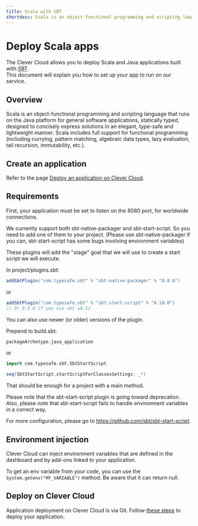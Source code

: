 ```yaml
---
title: Scala with SBT
shortdesc: Scala is an object-functional programming and scripting language that runs on the Java platform…
---
```


# Deploy Scala apps

The Clever Cloud allows you to deploy Scala and Java applications built with <acronym title=" Simple Build Tool">SBT</acronym>.  
This document will explain you how to set up your app to run on our service.

## Overview

Scala is an object-functional programming and scripting language that runs on the Java platform for general software
applications, statically typed, designed to concisely express solutions in an elegant, type-safe and lightweight manner.
Scala includes full support for functional programming (including currying, pattern matching, algebraic data types, lazy
evaluation, tail recursion, immutability, etc.).

## Create an application

Refer to the page [Deploy an application on Clever Cloud](/clever-cloud-overview/add-application/).

## Requirements

First, your application must be set to listen on the 8080 port, for worldwide
connections.

We currently support both sbt-native-packager and sbt-start-script. So
you need to add one of them to your project. (Please use sbt-native-packager if you can,
sbt-start-script has some bugs involving environment variables)

These plugins will add the "stage" goal that we will use to create a
start script we will execute.

In project/plugins.sbt:

```scala
addSbtPlugin("com.typesafe.sbt" % "sbt-native-packager" % "0.8.0")
```

or

```scala
addSbtPlugin("com.typesafe.sbt" % "sbt-start-script" % "0.10.0")
// Or 0.9.0 if you use sbt ≤0.12
```


You can also use newer (or older) versions of the plugin.

Prepend to build.sbt:

```scala
packageArchetype.java_application
```

or

```scala
import com.typesafe.sbt.SbtStartScript

seq(SbtStartScript.startScriptForClassesSettings: _*)
```

That should be enough for a project with a main method.

Please note that the sbt-start-script plugin is going toward deprecation. Also, please
note that sbt-start-script fails to handle environment variables in a correct way.

For more configuration, please go to <a href="https://github.com/sbt/sbt-start-script" target="_blank">https://github.com/sbt/sbt-start-script</a>.

## Environment injection

Clever Cloud can inject environment variables that are defined in the
dashboard and by add-ons linked to your application.

To get an env variable from your code, you can use the `System.getenv("MY_VARIABLE")` method. Be aware that it can return null.

## Deploy on Clever Cloud

Application deployment on Clever Cloud is via Git. Follow [these steps](/clever-cloud-overview/add-application/) to deploy your application.
